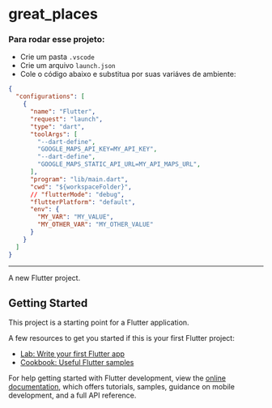 # great_places


### Para rodar esse projeto:
- Crie um pasta `.vscode`
- Crie um arquivo `launch.json`
- Cole o código abaixo e substitua por suas variáves de ambiente:
```json
{
  "configurations": [
    {
      "name": "Flutter",
      "request": "launch",
      "type": "dart",
      "toolArgs": [
        "--dart-define",
        "GOOGLE_MAPS_API_KEY=MY_API_KEY",
        "--dart-define",
        "GOOGLE_MAPS_STATIC_API_URL=MY_API_MAPS_URL",
      ],
      "program": "lib/main.dart",
      "cwd": "${workspaceFolder}",
      // "flutterMode": "debug",
      "flutterPlatform": "default",
      "env": {
        "MY_VAR": "MY_VALUE",
        "MY_OTHER_VAR": "MY_OTHER_VALUE"
      }
    }
  ]
}
```
---
A new Flutter project.

## Getting Started

This project is a starting point for a Flutter application.

A few resources to get you started if this is your first Flutter project:

- [Lab: Write your first Flutter app](https://docs.flutter.dev/get-started/codelab)
- [Cookbook: Useful Flutter samples](https://docs.flutter.dev/cookbook)

For help getting started with Flutter development, view the
[online documentation](https://docs.flutter.dev/), which offers tutorials,
samples, guidance on mobile development, and a full API reference.
